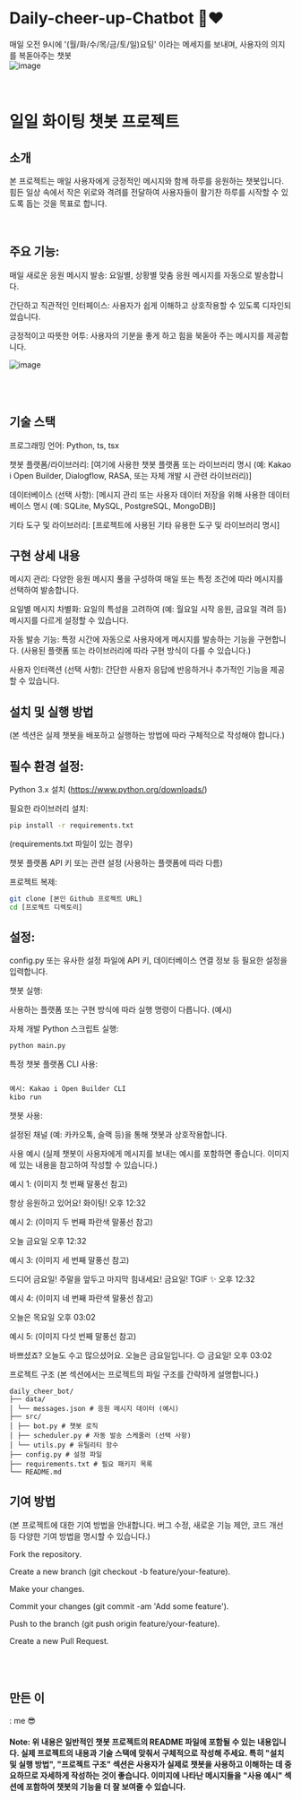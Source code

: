 # Daily-cheer-up-Chatbot 💪❤️
매일 오전 9시에 '(월/화/수/목/금/토/일)요팅' 이라는 메세지를 보내며, 사용자의 의지를 복돋아주는 챗봇 <br>
![image](https://github.com/user-attachments/assets/ebbd5b1f-237a-4928-81f6-ef72910d474d)

<br>

# 일일 화이팅 챗봇 프로젝트
## 소개
본 프로젝트는 매일 사용자에게 긍정적인 메시지와 함께 하루를 응원하는 챗봇입니다. 힘든 일상 속에서 작은 위로와 격려를 전달하여 사용자들이 활기찬 하루를 시작할 수 있도록 돕는 것을 목표로 합니다.

<br>

## 주요 기능:

매일 새로운 응원 메시지 발송: 요일별, 상황별 맞춤 응원 메시지를 자동으로 발송합니다.

간단하고 직관적인 인터페이스: 사용자가 쉽게 이해하고 상호작용할 수 있도록 디자인되었습니다.

긍정적이고 따뜻한 어투: 사용자의 기분을 좋게 하고 힘을 북돋아 주는 메시지를 제공합니다. <br>

![image](https://github.com/user-attachments/assets/3acb835e-093a-4950-82ee-fc08c769306f)

<br>
<br>

## 기술 스택
프로그래밍 언어: Python, ts, tsx

챗봇 플랫폼/라이브러리: [여기에 사용한 챗봇 플랫폼 또는 라이브러리 명시 (예: Kakao i Open Builder, Dialogflow, RASA, 또는 자체 개발 시 관련 라이브러리)]

데이터베이스 (선택 사항): [메시지 관리 또는 사용자 데이터 저장을 위해 사용한 데이터베이스 명시 (예: SQLite, MySQL, PostgreSQL, MongoDB)]

기타 도구 및 라이브러리: [프로젝트에 사용된 기타 유용한 도구 및 라이브러리 명시]

## 구현 상세 내용

메시지 관리: 다양한 응원 메시지 풀을 구성하여 매일 또는 특정 조건에 따라 메시지를 선택하여 발송합니다.

요일별 메시지 차별화: 요일의 특성을 고려하여 (예: 월요일 시작 응원, 금요일 격려 등) 메시지를 다르게 설정할 수 있습니다.

자동 발송 기능: 특정 시간에 자동으로 사용자에게 메시지를 발송하는 기능을 구현합니다. (사용된 플랫폼 또는 라이브러리에 따라 구현 방식이 다를 수 있습니다.)

사용자 인터랙션 (선택 사항): 간단한 사용자 응답에 반응하거나 추가적인 기능을 제공할 수 있습니다.

## 설치 및 실행 방법
(본 섹션은 실제 챗봇을 배포하고 실행하는 방법에 따라 구체적으로 작성해야 합니다.)

## 필수 환경 설정:

Python 3.x 설치 (https://www.python.org/downloads/)

필요한 라이브러리 설치:
```bash
pip install -r requirements.txt
```
(requirements.txt 파일이 있는 경우)

챗봇 플랫폼 API 키 또는 관련 설정 (사용하는 플랫폼에 따라 다름)

프로젝트 복제:
```bash
git clone [본인 Github 프로젝트 URL]
cd [프로젝트 디렉토리]
```

## 설정:

config.py 또는 유사한 설정 파일에 API 키, 데이터베이스 연결 정보 등 필요한 설정을 입력합니다.

챗봇 실행:

사용하는 플랫폼 또는 구현 방식에 따라 실행 명령이 다릅니다. (예시)

자체 개발 Python 스크립트 실행:
```bash
python main.py
```

특정 챗봇 플랫폼 CLI 사용:
```bash

예시: Kakao i Open Builder CLI
kibo run
```

챗봇 사용:

설정된 채널 (예: 카카오톡, 슬랙 등)을 통해 챗봇과 상호작용합니다.

사용 예시
(실제 챗봇이 사용자에게 메시지를 보내는 예시를 포함하면 좋습니다. 이미지에 있는 내용을 참고하여 작성할 수 있습니다.)

예시 1: (이미지 첫 번째 말풍선 참고)

항상 응원하고 있어요! 화이팅!
오후 12:32

예시 2: (이미지 두 번째 파란색 말풍선 참고)

오늘 금요일
오후 12:32

예시 3: (이미지 세 번째 말풍선 참고)

드디어 금요일! 주말을 앞두고 마지막 힘내세요! 금요일! TGIF ✨
오후 12:32

예시 4: (이미지 네 번째 파란색 말풍선 참고)

오늘은 목요일
오후 03:02

예시 5: (이미지 다섯 번째 말풍선 참고)

바쁘셨죠? 오늘도 수고 많으셨어요. 오늘은 금요일입니다. 😉 금요일!
오후 03:02

프로젝트 구조
(본 섹션에서는 프로젝트의 파일 구조를 간략하게 설명합니다.)

```
daily_cheer_bot/
├── data/
│ └── messages.json # 응원 메시지 데이터 (예시)
├── src/
│ ├── bot.py # 챗봇 로직
│ ├── scheduler.py # 자동 발송 스케줄러 (선택 사항)
│ └── utils.py # 유틸리티 함수
├── config.py # 설정 파일
├── requirements.txt # 필요 패키지 목록
└── README.md
```

## 기여 방법
(본 프로젝트에 대한 기여 방법을 안내합니다. 버그 수정, 새로운 기능 제안, 코드 개선 등 다양한 기여 방법을 명시할 수 있습니다.)

Fork the repository.

Create a new branch (git checkout -b feature/your-feature).

Make your changes.

Commit your changes (git commit -am 'Add some feature').

Push to the branch (git push origin feature/your-feature).

Create a new Pull Request.

<br><br>

## 만든 이
: me 😎

#### Note: 위 내용은 일반적인 챗봇 프로젝트의 README 파일에 포함될 수 있는 내용입니다. 실제 프로젝트의 내용과 기술 스택에 맞춰서 구체적으로 작성해 주세요. 특히 "설치 및 실행 방법", "프로젝트 구조" 섹션은 사용자가 실제로 챗봇을 사용하고 이해하는 데 중요하므로 자세하게 작성하는 것이 좋습니다. 이미지에 나타난 메시지들을 "사용 예시" 섹션에 포함하여 챗봇의 기능을 더 잘 보여줄 수 있습니다.
